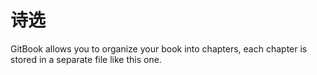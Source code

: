 # 诗选

GitBook allows you to organize your book into chapters, each chapter is stored in a separate file like this one.

